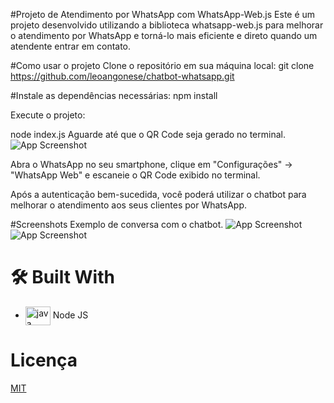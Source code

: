 #Projeto de Atendimento por WhatsApp com WhatsApp-Web.js
Este é um projeto desenvolvido utilizando a biblioteca whatsapp-web.js para melhorar o atendimento por WhatsApp e torná-lo mais eficiente e direto quando um atendente entrar em contato.

#Como usar o projeto
Clone o repositório em sua máquina local:
git clone https://github.com/leoangonese/chatbot-whatsapp.git

#Instale as dependências necessárias:
npm install

Execute o projeto:

node index.js
Aguarde até que o QR Code seja gerado no terminal.
![App Screenshot](img/3.png)

Abra o WhatsApp no seu smartphone, clique em "Configurações" -> "WhatsApp Web" e escaneie o QR Code exibido no terminal.

Após a autenticação bem-sucedida, você poderá utilizar o chatbot para melhorar o atendimento aos seus clientes por WhatsApp.

#Screenshots
Exemplo de conversa com o chatbot.
![App Screenshot](img/1.png)
![App Screenshot](img/2.png)

# 🛠 Built With

- <img align="center" alt="java" height="30" width="40" src="[https://raw.githubusercontent.com/devicons/devicon/master/icons/node/php-original.svg](https://plugins.jetbrains.com/files/6098/338769/icon/pluginIcon.png)"> Node JS

# Licença

[MIT](https://choosealicense.com/licenses/mit/)
